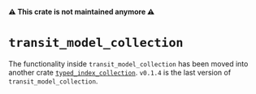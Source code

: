 **⚠ This crate is not maintained anymore ⚠**

`transit_model_collection`
=====

The functionality inside `transit_model_collection` has been moved into another
crate [`typed_index_collection`].  `v0.1.4` is the last version of
`transit_model_collection`.

[`typed_index_collection`]: https://crates.io/crates/typed_index_collection

